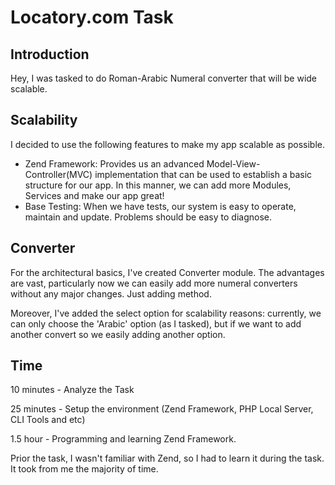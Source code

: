 # Locatory.com Task

## Introduction
Hey, I was tasked to do Roman-Arabic Numeral converter that will be wide scalable.

## Scalability
I decided to use the following features to make my app scalable as possible.
- Zend Framework: Provides us an advanced Model-View-Controller(MVC) implementation that can be used to establish a basic structure for our app. In this manner, we can add more Modules, Services and make our app great!
- Base Testing: When we have tests, our system is easy to operate, maintain and update. Problems should be easy to diagnose.

## Converter
For the architectural basics, I've created Converter module. The advantages are vast, particularly now we can easily add more numeral converters without any major changes. Just adding method.

Moreover, I've added the select option for scalability reasons: currently, we can only choose the 'Arabic' option (as I tasked), but if we want to add another convert so we easily adding another option.

## Time
10 minutes - Analyze the Task

25 minutes - Setup the environment (Zend Framework, PHP Local Server, CLI Tools and etc)

1.5 hour - Programming and learning Zend Framework.

Prior the task, I wasn't familiar with Zend, so I had to learn it during the task. It took from me the majority of time.


